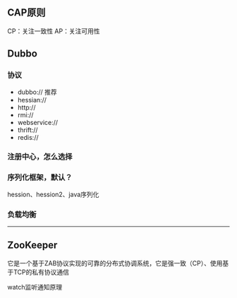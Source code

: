 


## CAP原则

CP：关注一致性
AP：关注可用性


## Dubbo

### 协议

- dubbo:// 推荐
- hessian:// 
- http://
- rmi://
- webservice://
- thrift://
- redis://

### 注册中心，怎么选择

### 序列化框架，默认？

hession、hession2、java序列化

### 负载均衡



---

## ZooKeeper

它是一个基于ZAB协议实现的可靠的分布式协调系统，它是强一致（CP）、使用基于TCP的私有协议通信

watch监听通知原理







